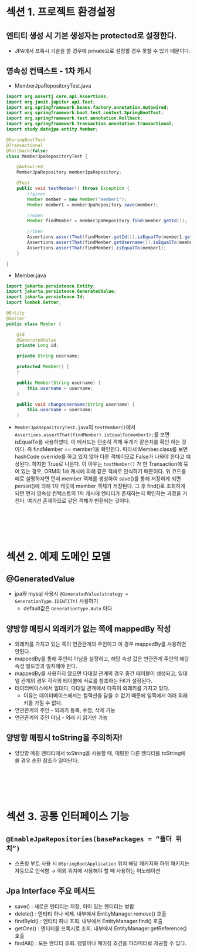 # 섹션 1. 프로젝트 환경설정

## 엔티티 생성 시 기본 생성자는 protected로 설정한다.

- JPA에서 프록시 기술을 쓸 경우에 private으로 설정할 경우 못할 수 있기 때문이다.

## 영속성 컨텍스트 - 1차 캐시

- MemberJpaRepositoryTest.java

```java
import org.assertj.core.api.Assertions;
import org.junit.jupiter.api.Test;
import org.springframework.beans.factory.annotation.Autowired;
import org.springframework.boot.test.context.SpringBootTest;
import org.springframework.test.annotation.Rollback;
import org.springframework.transaction.annotation.Transactional;
import study.datajpa.entity.Member;

@SpringBootTest
@Transactional
@Rollback(false)
class MemberJpaRepositoryTest {

    @Autowired
    MemberJpaRepository memberJpaRepository;

    @Test
    public void testMember() throws Exception {
        //given
        Member member = new Member("member1");
        Member member1 = memberJpaRepository.save(member);

        //when
        Member findMember = memberJpaRepository.find(member.getId());

        //then
        Assertions.assertThat(findMember.getId()).isEqualTo(member1.getId());
        Assertions.assertThat(findMember.getUsername()).isEqualTo(member1.getUsername());
        Assertions.assertThat(findMember).isEqualTo(member1);
    }

}
```

- Member.java

```java
import jakarta.persistence.Entity;
import jakarta.persistence.GeneratedValue;
import jakarta.persistence.Id;
import lombok.Getter;

@Entity
@Getter
public class Member {

    @Id
    @GeneratedValue
    private Long id;

    private String username;

    protected Member() {
    }

    public Member(String username) {
        this.username = username;
    }

    public void changeUsername(String username) {
        this.username = username;
    }

```

- `MemberJpaRepositoryTest.java`의  `testMember()`에서`Assertions.assertThat(findMember).isEqualTo(member1);`를 보면 isEqualTo를 사용하였다. 이 메서드는 단순히 객체 두개가 같은지를 확인 하는 것이다. 즉 findMember == member1을 확인한다. 따라서 Member.class를 보면 hashCode override를 하고 있지 않아 다른 객체이므로 False가 나와야 한다고 예상된다. 하지만 True로 나온다. 이 이유는 `testMember()` 가 한 Transaction에 묶여 있는 경우, ORM의 1차 캐시에 의해 같은 객체로 인식하기 때문이다. 위 코드를 예로 설명하자면 먼저 member 객체를 생성하여 save()를 통해 저장하게 되면 persist()에 의해 1차 캐깃에 member 객체가 저장된다. 그 후 find()로 조회하게 되면 먼저 영속성 컨텍스트의 1차 캐시에 엔티티가 존재하는지 확인하는 과정을 거친다. 여기선 존재하므로 같은 객체가 반환되는 것이다.

<br><br><br><br>

# 섹션 2. 예제 도메인 모델

## @GeneratedValue

- jpa와 mysql 사용시 `@GeneratedValue(strategy = GenerationType.IDENTITY)` 사용하기
    - default값은 `GenerationType.Auto` 이다
    

## 양방향 매핑시 외래키가 없는 쪽에 mappedBy 작성

- 외래키를 가지고 있는 쪽이 연관관계의 주인이고 이 경우 mappedBy를 사용하면 안된다.
- mappedBy를 통해 주인이 아님을 설정하고, 해당 속성 값은 연관관계 주인의 해당 속성 필드명과 일치해야 한다.
- mappedBy를 사용하지 않으면 다대일 관계의 경우 중간 테이블이 생성되고, 일대일 관계의 경우 각각의 테이블에 서로를 참조하는 FK가 설정된다.
- 데이터베이스에서 일대다, 다대일 관계에서 다쪽이 외래키를 가지고 있다.
    - 이유는 데이터베이스에서는 컬렉션을 담을 수 없기 때문에 일쪽에서 여러 외래키를 가질 수 없다.
- 연관관계의 주인 - 외래키 등록, 수정, 삭제 가능
- 연관관계의 주인 아님 - 외래 키 읽기만 가능

## 양방향 매핑시 toString을 주의하자!

- 양방향 매핑 엔티티에서 toString을 사용할 때, 매핑한 다른 엔티티를 toString에 쓸 경우 순환 참조가 일어난다.

<br><br><br><br>

# 섹션 3. 공통 인터페이스 기능

## `@EnableJpaRepositories(basePackages = “폴더 위치”)`

- 스프링 부트 사용 시 `@SpringBootApplication` 위치 해당 패키지와 하위 패키지는 자동으로 인식함 → 이외 위치에 사용해야 할 때 사용하는 어노테이션

 

## Jpa Interface 주요 메서드

- save() : 새로운 엔티티는 저장, 이미 있는 엔티티는 병합
- delete() : 엔티티 하나 삭제. 내부에서 EntityManager.remove() 호출
- findById() : 엔티티 하나 조회. 내부에서 EntityManager.find() 호출
- getOne() : 엔티티를 프록시로 조회. 내부에서 EntityManager.getReference() 호출
- findAll() : 모든 엔티티 조회. 정렬이나 페이징 조건을 파라미터로 제공할 수 있다.

<br><br><br><br>

